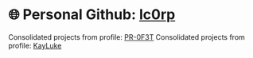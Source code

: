 # 🌐 Personal Github: [lc0rp](https://github.com/lc0rp)

Consolidated projects from profile: [PR-0F3T](https://github.com/pr-0f3t)
Consolidated projects from profile: [KayLuke](https://github.com/KayLuke)
